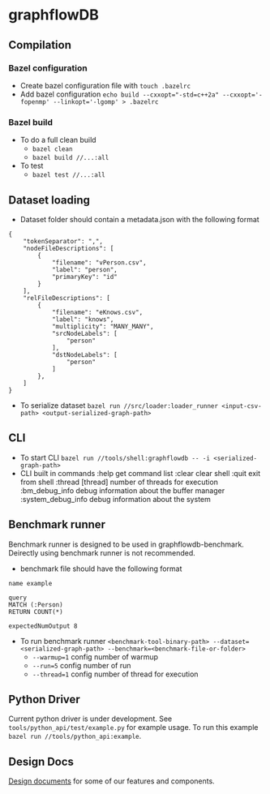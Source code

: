 # graphflowDB

## Compilation

### Bazel configuration

- Create bazel configuration file with `touch .bazelrc`
- Add bazel configuration `echo build --cxxopt="-std=c++2a" --cxxopt='-fopenmp' --linkopt='-lgomp' > .bazelrc`

### Bazel build

- To do a full clean build
    - `bazel clean`
    - `bazel build //...:all`
- To test
    - `bazel test //...:all`

## Dataset loading

- Dataset folder should contain a metadata.json with the following format

```
{
    "tokenSeparator": ",",
    "nodeFileDescriptions": [
        {
            "filename": "vPerson.csv",
            "label": "person",
            "primaryKey": "id"
        }
    ],
    "relFileDescriptions": [
        {
            "filename": "eKnows.csv",
            "label": "knows",
            "multiplicity": "MANY_MANY",
            "srcNodeLabels": [
                "person"
            ],
            "dstNodeLabels": [
                "person"
            ]
        },
    ]
}
```

- To serialize dataset `bazel run //src/loader:loader_runner <input-csv-path> <output-serialized-graph-path>`

## CLI

- To start CLI `bazel run //tools/shell:graphflowdb -- -i <serialized-graph-path>`
- CLI built in commands
  :help get command list
  :clear clear shell
  :quit exit from shell
  :thread [thread]     number of threads for execution
  :bm_debug_info debug information about the buffer manager
  :system_debug_info debug information about the system

## Benchmark runner

Benchmark runner is designed to be used in graphflowdb-benchmark. Deirectly using benchmark runner is not recommended.

- benchmark file should have the following format

```
name example

query
MATCH (:Person)
RETURN COUNT(*)

expectedNumOutput 8

```

- To run benchmark
  runner `<benchmark-tool-binary-path> --dataset=<serialized-graph-path> --benchmark=<benchmark-file-or-folder>`
    - `--warmup=1` config number of warmup
    - `--run=5` config number of run
    - `--thread=1` config number of thread for execution

## Python Driver

Current python driver is under development. See `tools/python_api/test/example.py` for example usage. To run this
example `bazel run //tools/python_api:example`.

## Design Docs

[Design documents](https://drive.google.com/drive/folders/1Z5tYGGq9ivWWDyl8s5dbUs9eKNgi1baS?usp=sharing) for some of our
features and components.
